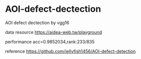 # AOI-defect-dectection
AOI  defect dectection by vgg16

data resource
https://aidea-web.tw/playground

performance
acc=0.9852034,rank:233/835

reference
https://github.com/jellyfish1456/AOI-defect-detection
